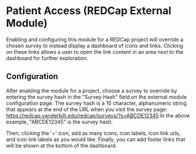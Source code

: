 # Patient Access (REDCap External Module)
Enabling and configuring this module for a REDCap project will override a chosen survey to instead display a dashboard of icons and links. Clicking on these links allows a user to open the link content in an area next to the dashboard for further exploration.

## Configuration
After enabling the module for a project, choose a survey to override by entering the survey hash in the "Survey Hash" field on the external module configuration page.
The survey hash is a 10 character, alphanumeric string that appears at the end of the URL when you visit the survey page:
https://redcap.vanderbilt.edu/redcap/surveys/?s=ABCDE12345
In the above example, "ABCDE12345" is the survey hash.

Then, clicking the '+' icon, add as many icons, icon labels, icon link urls, and icon link labels as you would like.
Finally, you can add footer links that will be shown at the bottom of the dashboard.